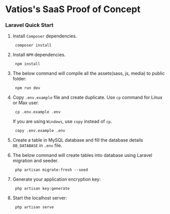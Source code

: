 # Vatios's SaaS Proof of Concept

### Laravel Quick Start

1. Install `Composer` dependencies.
   
        composer install


2. Install `NPM` dependencies.
   
        npm install


3. The below command will compile all the assets(sass, js, media) to public folder:
   
        npm run dev


4. Copy `.env.example` file and create duplicate. Use `cp` command for Linux or Max user.

        cp .env.example .env

    If you are using `Windows`, use `copy` instead of `cp`.
   
        copy .env.example .env
   

5. Create a table in MySQL database and fill the database details `DB_DATABASE` in `.env` file.


6. The below command will create tables into database using Laravel migration and seeder.

        php artisan migrate:fresh --seed


7. Generate your application encryption key:

        php artisan key:generate


8. Start the localhost server:
    
        php artisan serve
